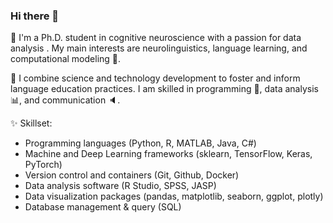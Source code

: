 ### Hi there 👋

<!--
**JoseAAManzano/joseaamanzano** is a ✨ _special_ ✨ repository because its `README.md` (this file) appears on your GitHub profile.

Here are some ideas to get you started:

- 🔭 I’m currently working on ...
- 🌱 I’m currently learning ...
- 👯 I’m looking to collaborate on ...
- 🤔 I’m looking for help with ...
- 💬 Ask me about ...
- 📫 How to reach me: ...
- 😄 Pronouns: ...
- ⚡ Fun fact: ...
-->
🧠 I'm a Ph.D. student in cognitive neuroscience with a passion for data analysis . My main interests are neurolinguistics, language learning, and computational modeling :space_invader:.

🔭 I combine science and technology development to foster and inform language education practices. I am skilled in programming 🐍, data analysis :bar_chart:, and communication :speaker:.

✨ Skillset:
- Programming languages (Python, R, MATLAB, Java, C#)
- Machine and Deep Learning frameworks (sklearn, TensorFlow, Keras, PyTorch)
- Version control and containers (Git, Github, Docker)
- Data analysis software (R Studio, SPSS, JASP)
- Data visualization packages (pandas, matplotlib, seaborn, ggplot, plotly)
- Database management & query (SQL) 
